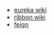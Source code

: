* [eureka wiki](https://github.com/Netflix/eureka/wiki)  
* [ribbon wiki](https://github.com/Netflix/ribbon/wiki)  
* [feign](https://github.com/OpenFeign/feign)  
